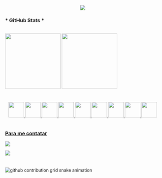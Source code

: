  <h1 align="center">
<img src="https://readme-typing-svg.herokuapp.com/?font=Righteous&size=35&center=true&vCenter=true&width=500&height=70&duration=4000&lines=Oi!+👋;+me+chamo+Ciara;Seja+bem-vindo!" />
</h1>

<div>
  <h3>* GitHub Stats *</h3>
  <br>
  <img height="180em" src="https://github-readme-stats-git-masterrstaa-rickstaa.vercel.app/api?username=CiCi0100&hide_title=true&show_icons=true&include_all_commits=false&count_private=true&theme=dracula">

  <a href="https://github.com/CiCi0100/github-readme-stats">
    <img height="180em" src="https://github-readme-stats-git-masterrstaa-rickstaa.vercel.app/api/top-langs/?username=CiCi0100&line_height=10&card_width=290&layout=compact&hide_title=false&count_private=true&langs_count=4&show_icons=true&theme=dracula">
</div>

#

<div align="center">
<img alt"CiCi0100-JS" height="50" width="50"
  src="https://cdn.jsdelivr.net/gh/devicons/devicon@latest/icons/javascript/javascript-original.svg" />
<img alt"CiCi0100-TS" height="50" width="50" src="https://cdn.jsdelivr.net/gh/devicons/devicon@latest/icons/typescript/typescript-original.svg" />
<img alt"CiCi0100-HTML" height="50" width="50"  
src="https://cdn.jsdelivr.net/gh/devicons/devicon@latest/icons/html5/html5-original.svg" />
<img alt"CiCi0100-CSS" height="50" width="50"
src="https://cdn.jsdelivr.net/gh/devicons/devicon@latest/icons/css3/css3-original.svg" />
<img alt"CiCi0100-Figma" height="50" width="50"
src="https://cdn.jsdelivr.net/gh/devicons/devicon@latest/icons/figma/figma-original.svg" />
<img alt"CiCi0100-VScode" height="50" width="50" src="https://cdn.jsdelivr.net/gh/devicons/devicon@latest/icons/vscode/vscode-original.svg" />  
<img alt"CiCi0100-Nodejs" height="50" width="50" src="https://cdn.jsdelivr.net/gh/devicons/devicon@latest/icons/nodejs/nodejs-original.svg" />
<img alt"CiCi0100-Nodejs" height="50" width="50" src="https://cdn.jsdelivr.net/gh/devicons/devicon@latest/icons/nextjs/nextjs-original.svg" /> 
<img alt"CiCi0100-express" height="50" width="50" src="https://cdn.jsdelivr.net/gh/devicons/devicon@latest/icons/express/express-original.svg" />

</div>

#

<h3> Para me contatar </h3>
<div>
<a href="mailto:ciarade0206@gmail.com?subject=Olá Ciara!" target="_blank"><img src="https://img.shields.io/badge/Gmail-D14836?style=for-the-badge&logo=gmail&logoColor=white" target="_blank"></a>

<a href="https://www.linkedin.com/in/ciaradepaulanascimento0206/" target="_blanc"><img src="https://img.shields.io/badge/LinkedIn-0077B5?style=for-the-badge&logo=linkedin&logoColor=white" target="_blank"></a> 
  </div>

#

<picture align="center">
  <source media="(prefers-color-scheme: dark)" srcset="https://raw.githubusercontent.com/mari4souza/mari4souza/output/github-contribution-grid-snake-dark.svg">
  <source media="(prefers-color-scheme: light)" srcset="https://raw.githubusercontent.com/mari4souza/mari4souza/output/github-contribution-grid-snake-dark.svg">
  <img align="center" alt="github contribution grid snake animation" src="https://raw.githubusercontent.com/CiCi0100/CiCi0100/output/github-contribution-grid-snake.svg">
</picture>
